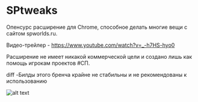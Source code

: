 # SPtweaks

Опенсурс расширение для Chrome, способное делать многие вещи с сайтом spworlds.ru.

Видео-трейлер - https://www.youtube.com/watch?v=_-h7HS-hyo0


Расширение не имеет никакой коммерческой цели и создано лишь как помощь игрокам проектов #СП.



diff -Билды этого бренча крайне не стабильны и не рекомендованы к использованию

![alt text](https://media.discordapp.net/attachments/708742470057328671/997164478124798012/-2.png?width=1015&height=571)
